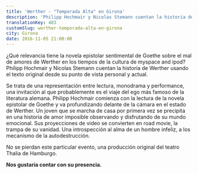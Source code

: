 ```yaml
---
title: 'Werther - "Temporada Alta" en Girona'
description: 'Philipp Hochmair y Nicolas Stemann cuentan la historia de Werther usando el texto original desde su punto de vista personal y actual.'
translationKey: 483
customSlug: werther-temporada-alta-en-girona
city: Girona
date: 2016-11-05 21:00:00
---
```


¿Qué relevancia tiene la novela epistolar sentimental de Goethe sobre el mal de amores de Werther en los tiempos de la cultura de myspace and ipod? Philipp Hochmair y Nicolas Stemann cuentan la historia de Werther usando el texto original desde su punto de vista personal y actual.

Se trata de una representación entre lectura, monodrama y performance, una invitación al que probablemente es el viaje del ego más famoso de la literatura alemana. Philipp Hochmair comienza con la lectura de la novela epistolar de Goethe y va profundizando delante de la cámara en el estado de Werther. Un joven que se marcha de casa por primera vez se precipita en una historia de amor imposible observando y disfrutando de su mundo emocional. Sus proyecciones de video se convierten en road movie, la trampa de su vanidad. Una introspección al alma de un hombre infeliz, a los mecanismo de la autodestrucción.

No se pierdan este particular evento, una producción original del teatro Thalia de Hamburgo.

<strong>Nos gustaría contar con su presencia. </strong>
